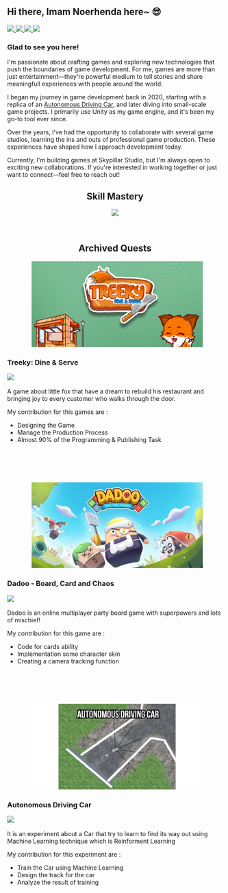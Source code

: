 ## Hi there, Imam Noerhenda here~ 😎 

<!--
**imamnoerhenda17/imamnoerhenda17** is a ✨ _special_ ✨ repository because its `README.md` (this file) appears on your GitHub profile.

Here are some ideas to get you started:

- 🔭 I’m currently working on ...
- 🌱 I’m currently learning ...
- 👯 I’m looking to collaborate on ...
- 🤔 I’m looking for help with ...
- 💬 Ask me about ...
- 📫 How to reach me: ...
- 😄 Pronouns: ...
- ⚡ Fun fact: ...
-->

<a href="https://www.linkedin.com/in/imamnoerhenda/"><img src="https://img.shields.io/badge/LinkedIn-0077B5?style=for-the-badge&logo=linkedin&logoColor=white"/> </a> <a href="https://discordapp.com/users/364780505922535434"> <img src="https://img.shields.io/badge/Discord-5865F2?style=for-the-badge&logo=discord&logoColor=white" /> </a> <a href="https://steamcommunity.com/id/emvira/"> <img src="https://img.shields.io/badge/Steam-000000?style=for-the-badge&logo=steam&logoColor=white" /> </a> <a href="https://play.google.com/store/apps/dev?id=7010916716113210735"> <img src="https://img.shields.io/badge/Google_Play-414141?style=for-the-badge&logo=google-play&logoColor=white" /> </a>

### Glad to see you here!
I'm passionate about crafting games and exploring new technologies that push the boundaries of game development. For me, games are more than just entertainment—they're powerful medium to tell stories and share meaningfull experiences with people around the world.

I began my journey in game development back in 2020, starting with a replica of an
[Autonomous Driving Car](#autonomous-driving-car), and later diving into small-scale game projects. I primarily use Unity as my game engine, and it's been my go-to tool ever since.

Over the years, I've had the opportunity to collaborate with several game studios, learning the ins and outs of professional game production. These experiences have shaped how I approach development today.

Currently, I'm building games at Skypillar Studio, but I'm always open to exciting new collaborations. If you're interested in working together or just want to connect—feel free to reach out!

<h2 align="center">Skill Mastery</h2>
<p align="center">
  <a href="https://skillicons.dev">
    <img src="https://skillicons.dev/icons?i=unity,git,github,vscode,notion,mysql,firebase" />
  </a>
</p>

<br/>

<h2 align="center">Archived Quests</h2>
<p align="center">
  <img src="assets/images/TreekyBanner.png" width="400" height="200" style="margin-left: 10px;" />
</p>

### Treeky: Dine & Serve
<a href="https://play.google.com/store/apps/details?id=com.SkypillarStudio.Match3">
  <img src="https://img.shields.io/badge/Google_Play-414141?style=for-the-badge&logo=google-play&logoColor=white" >
</a>

A game about little fox that have a dream to rebuild his restaurant and bringing joy to every customer who walks through the door.

My contribution for this games are :
- Designing the Game
- Manage the Production Process
- Almost 90% of the Programming & Publishing Task

<br/>

##

<br/>
<p align="center">
  <img src="assets/images/DadooPromotionalArt.jpg" width="400" height="200" style="margin-left: 10px;" />
</p>

### Dadoo - Board, Card and Chaos
<a href="https://play.google.com/store/search?q=Dadoo&c=apps">
  <img src="https://img.shields.io/badge/Google_Play-414141?style=for-the-badge&logo=google-play&logoColor=white" >
</a>

Dadoo is an online multiplayer party board game with superpowers and lots of mischief!

My contribution for this game are :
- Code for cards ability
- Implementation some character skin
- Creating a camera tracking function

<br/>

##

<br/>
<p align="center">
  <img src="assets/images/Autonomous Driving Car.png" width="400" height="200" style="margin-left: 10px;" />
</p>

### Autonomous Driving Car
<a href="https://drive.google.com/drive/folders/15fhU-OfCqOZmwVUikJ93hO5gOJQd1O7J">
  <img src="https://img.shields.io/badge/Google%20Slides-FBBC04?style=for-the-badge&logo=google-slides&logoColor=black" >
</a>

It is an experiment about a Car that try to learn to find its way out using Machine Learning technique which is Reinforment Learning

My contribution for this experiment are :
- Train the Car using Machine Learning
- Design the track for the car
- Analyze the result of training



<!-- <table>
  <tr>
    <td style="border: none;" width="50%">
      <img src="assets/images/1024x500.png" width="100%" />
      <p><strong>Item 1:</strong> Description goes here.</p>
    </td>
    <td style="border: none;" width="50%">
      <img src="assets/images/1024x500.png" width="100%" />
      <p><strong>Item 2:</strong> Another description.</p>
    </td>
  </tr>
</table> -->
